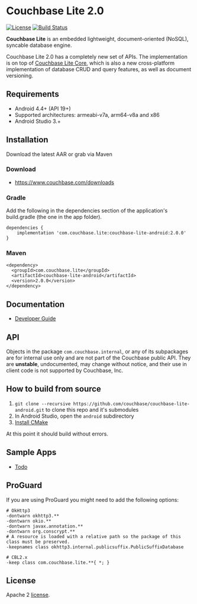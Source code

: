 
# Couchbase Lite 2.0

[![License](https://img.shields.io/badge/License-Apache%202.0-blue.svg)](https://opensource.org/licenses/Apache-2.0) [![Build Status](https://travis-ci.org/couchbase/couchbase-lite-android.svg?branch=master)](https://travis-ci.org/couchbase/couchbase-lite-android)

**Couchbase Lite** is an embedded lightweight, document-oriented (NoSQL), syncable database engine.

Couchbase Lite 2.0 has a completely new set of APIs. The implementation is on top of [Couchbase Lite Core](https://github.com/couchbase/couchbase-lite-core), which is also a new cross-platform implementation of database CRUD and query features, as well as document versioning.

## Requirements

- Android 4.4+ (API 19+)
- Supported architectures: armeabi-v7a, arm64-v8a and x86
- Android Studio 3.+

## Installation

Download the latest AAR or grab via Maven

### Download
- https://www.couchbase.com/downloads

### Gradle
Add the following in the dependencies section of the application's build.gradle (the one in the app folder).

```
dependencies {
    implementation 'com.couchbase.lite:couchbase-lite-android:2.0.0'
}
```

### Maven
```
<dependency>
  <groupId>com.couchbase.lite</groupId>
  <artifactId>couchbase-lite-android</artifactId>
  <version>2.0.0</version>
</dependency>
```

## Documentation

- [Developer Guide](https://developer.couchbase.com/documentation/mobile/2.0/couchbase-lite/java.html)

## API
Objects in the package `com.couchbase.internal`, or any of its subpackages are for internal use only and are
not part of the Couchbase public API.  They are **unstable**, undocumented, may change without notice, and their use
in client code is not supported by Couchbase, Inc.

## How to build from source

1. `git clone --recursive https://github.com/couchbase/couchbase-lite-android.git` to clone this repo and it's submodules
1. In Android Studio, open the `android` subdirectory
1. [Install CMake](https://stackoverflow.com/questions/41218241/unable-to-find-cmake-in-android-studio)

At this point it should build without errors.

## Sample Apps

- [Todo](https://github.com/couchbaselabs/mobile-training-todo/tree/feature/2.0)

## ProGuard
If you are using ProGuard you might need to add the following options:
```
# OkHttp3
-dontwarn okhttp3.**
-dontwarn okio.**
-dontwarn javax.annotation.**
-dontwarn org.conscrypt.**
# A resource is loaded with a relative path so the package of this class must be preserved.
-keepnames class okhttp3.internal.publicsuffix.PublicSuffixDatabase

# CBL2.x
-keep class com.couchbase.lite.**{ *; }

```

## License

Apache 2 [license](LICENSE).

